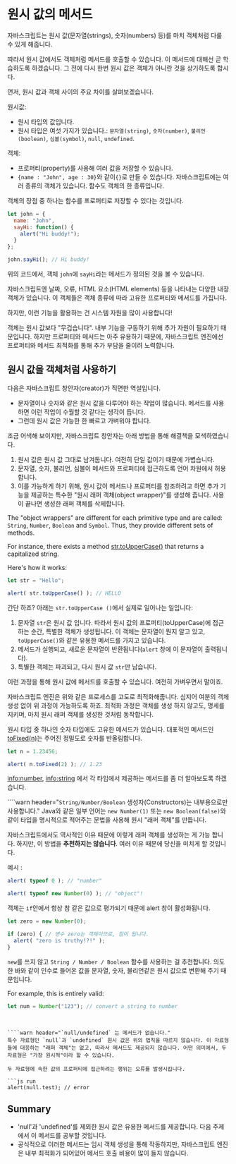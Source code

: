 # 원시 값의 메서드

자바스크립트는 원시 값(문자열(strings), 숫자(numbers) 등)를 마치 객체처럼 다룰 수 있게 해줍니다. 

따라서 원시 값에서도 객체처럼 메서드를 호출할 수 있습니다. 이 메서드에 대해선 곧 학습하도록 하겠습니다. 그 전에 다시 한번 원시 값은 객체가 아니란 것을 상기하도록 합시다.

먼저, 원시 값과 객체 사이의 주요 차이를 살펴보겠습니다.

원시값:

- 원시 타입의 값입니다.
- 원시 타입은 여섯 가지가 있습니다.: `문자열(string)`, `숫자(number)`, `불리언(boolean)`, `심볼(symbol)`, `null`, `undefined`.

객체:

- 프로퍼티(property)를 사용해 여러 값을 저장할 수 있습니다.
- `{name : "John", age : 30}`와 같이`{}`로 만들 수 있습니다. 자바스크립트에는 여러 종류의 객체가 있습니다. 함수도 객체의 한 종류입니다.

객체의 장점 중 하나는 함수를 프로퍼티로 저장할 수 있다는 것입니다.

```js run
let john = {
  name: "John",
  sayHi: function() {
    alert("Hi buddy!");
  }
};

john.sayHi(); // Hi buddy!
```

위의 코드에서, 객체 `john`에 `sayHi`라는 메서드가 정의된 것을 볼 수 있습니다. 

자바스크립트엔 날짜, 오류, HTML 요소(HTML elements) 등을 나타내는 다양한 내장 객체가 있습니다. 이 객체들은 객체 종류에 따라 고유한 프로퍼티와 메서드를 가집니다.

하지만, 이런 기능을 활용하는 건 시스템 자원을 많이 사용합니다!

객체는 원시 값보다 "무겁습니다". 내부 기능을 구동하기 위해 추가 자원이 필요하기 때문입니다. 하지만 프로퍼티와 메서드는 아주 유용하기 때문에, 자바스크립트 엔진에선 프로퍼티와 메서드 최적화를 통해 추가 부담을 줄이려 노력합니다.

## 원시 값을 객체처럼 사용하기

다음은 자바스크립트 창안자(creator)가 직면한 역설입니다.

- 문자열이나 숫자와 같은 원시 값을 다루어야 하는 작업이 많습니다. 메서드를 사용하면 이런 작업이 수월할 것 같다는 생각이 듭니다.
- 그런데 원시 값은 가능한 한 빠르고 가벼워야 합니다.

조금 어색해 보이지만, 자바스크립트 창안자는 아래 방법을 통해 해결책을 모색하였습니다.

1. 원시 값은 원시 값 그대로 남겨둡니다. 여전히 단일 값이기 때문에 가볍습니다.
2. 문자열, 숫자, 불리언, 심볼이 메서드와 프로퍼티에 접근하도록 언어 차원에서 허용합니다.
3. 이를 가능하게 하기 위해, 원시 값이 메서드나 프로퍼티를 참조하려고 하면 추가 기능을 제공하는 특수한 "원시 래퍼 객체(object wrapper)"를 생성해 줍니다. 사용이 끝나면 생성한 래퍼 객체를 삭제합니다.

The "object wrappers" are different for each primitive type and are called: `String`, `Number`, `Boolean` and `Symbol`. Thus, they provide different sets of methods.

For instance, there exists a method [str.toUpperCase()](https://developer.mozilla.org/en/docs/Web/JavaScript/Reference/Global_Objects/String/toUpperCase) that returns a capitalized string.

Here's how it works:

```js run
let str = "Hello";

alert( str.toUpperCase() ); // HELLO
```

간단 하죠? 아래는 `str.toUpperCase ()`에서 실제로 일어나는 일입니다:

1. 문자열 `str`은 원시 값 입니다. 따라서 원시 값의 프로퍼티(toUpperCase)에 접근하는 순간, 특별한 객체가 생성됩니다. 이 객체는 문자열이 뭔지 알고 있고, `toUpperCase()`와 같은 유용한 메서드를 가지고 있습니다.
2. 메서드가 실행되고, 새로운 문자열이 반환됩니다(`alert` 창에 이 문자열이 출력됩니다).
3. 특별한 객체는 파괴되고, 다시 원시 값 `str`만 남습니다.

이런 과정을 통해 원시 값에 메서드를 호출할 수 있습니다. 여전히 가벼우면서 말이죠.

자바스크립트 엔진은 위와 같은 프로세스를 고도로 최적화해줍니다. 심지어 여분의 객체 생성 없이 위 과정이 가능하도록 하죠. 최적화 과정은 객체를 생성 하지 않고도, 명세를 지키며, 마치 원시 래퍼 객체를 생성한 것처럼 동작합니다.

원시 타입 중 하나인 숫자 타입에도 고유한 메서드가 있습니다. 대표적인 메서드인 [toFixed(n)](https://developer.mozilla.org/en-US/docs/Web/JavaScript/Reference/Global_Objects/Number/toFixed)는 주어진 정밀도로 숫자를 반올림합니다. 

```js run
let n = 1.23456;

alert( n.toFixed(2) ); // 1.23
```

<info:number>, <info:string> 에서 각 타입에서 제공하는 메서드를 좀 더 알아보도록 하겠습니다.


````warn header="`String/Number/Boolean` 생성자(Constructors)는 내부용으로만 사용합니다."
Java와 같은 일부 언어는 `new Number(1)` 또는 `new Boolean(false)`와 같이 타입을 명시적으로 적어주는 문법을 사용해 원시 "래퍼 객체"를 만듭니다.

자바스크립트에서도 역사적인 이유 때문에 이렇게 래퍼 객체를 생성하는 게 가능 합니다. 하지만, 이 방법을 **추천하지는 않습니다**. 여러 이유 때문에 당신을 미치게 할 것입니다. 

예시 :

```js run
alert( typeof 0 ); // "number"

alert( typeof new Number(0) ); // "object"!
```

객체는 `if`안에서 항상 참 같은 값으로 평가되기 때문에 alert 창이 활성화됩니다.

```js run
let zero = new Number(0);

if (zero) { // 변수 zero는 객체이므로, 참이 됩니다.
  alert( "zero is truthy!?!" );
}
```

`new`를 쓰지 않고 `String / Number / Boolean` 함수를 사용하는 걸 추천합니다. 의도한 바와 같이 인수로 들어온 값을 문자열, 숫자, 불리언같은 원시 값으로 변환해 주기 때문입니다.

For example, this is entirely valid:
```js
let num = Number("123"); // convert a string to number
```
````


````warn header="`null/undefined` 는 메서드가 없습니다."
특수 자료형인 `null`과 `undefined` 원시 값은 위의 법칙을 따르지 않습니다. 이 자료형들에 대응하는 "래퍼 객체"는 없고, 따라서 메서드도 제공되지 않습니다. 어떤 의미에서, 두 자료형은 "가장 원시적"이라 할 수 있습니다.

두 자료형에 속한 값의 프로퍼티에 접근하려는 행위는 오류를 발생시킵니다.

```js run
alert(null.test); // error
````

## Summary

- 'null'과 'undefined'를 제외한 원시 값은 유용한 메서드를 제공합니다. 다음 주제에서 이 메서드를 공부할 것입니다.
- 공식적으로 이러한 메서드는 임시 객체 생성을 통해 작동하지만, 자바스크립트 엔진은 내부 최적화가 되어있어 메서드 호출 비용이 많이 들지 않습니다.